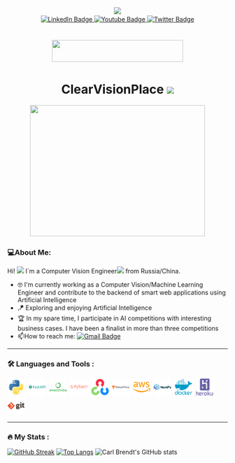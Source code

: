 <div id="header" align="center">
  <img src="https://media.giphy.com/media/H1dxi6xdh4NGQCZSvz/giphy.gif" width="100"/>
</div>
<div id="badges" align="center">
  <a href="https://t.me/LifeSjokegg">
    <img src="https://img.shields.io/badge/Telegram-blue?style=for-the-badge&logo=linkedin&logoColor=white" alt="LinkedIn Badge"/>
  </a>
  <a href="https://youtube.com/@carlbrendt9036?si=ZPBy20T5HNQJw0W7L">
    <img src="https://img.shields.io/badge/YouTube-red?style=for-the-badge&logo=youtube&logoColor=white" alt="Youtube Badge"/>
  </a>
  <a href="https://huggingface.co/CarlBrendt">
    <img src="https://img.shields.io/badge/HuggingFace-yellow?style=for-the-badge&logo=twitter&logoColor=white" alt="Twitter Badge"/>
  </a>
</div>
<h1 align="center" >
    <img src="https://komarev.com/ghpvc/?username=CarlBrendt&style=flat-square&color=blue" width="300" height="50px" alt=""/>
</h1>
<h1 align="center">
  ClearVisionPlace
  <img src="https://media.giphy.com/media/WFZvB7VIXBgiz3oDXE/giphy.gif" width="30px"/>
</h1>
<div align="center">
  <img src="https://media.giphy.com/media/3oKIPnAiaMCws8nOsE/giphy.gif" width="400" height="300"/>
</div>

### :computer:About Me:
Hi! <img src="https://media.giphy.com/media/hvRJCLFzcasrR4ia7z/giphy.gif" width="30px"> I`m a Computer Vision Engineer<img src="https://media.giphy.com/media/WUlplcMpOCEmTGBtBW/giphy.gif" width="30"> from Russia/China.
- :nerd_face: I'm currently working as a Computer Vision/Machine Learning Engineer and contribute to the backend of smart web applications using Artificial Intelligence
- :kite: Exploring and enjoying Artificial Intelligence
- :trophy: In my spare time, I participate in AI competitions with interesting business cases. I have been a finalist in more than three competitions
- :mailbox:How to reach me: [![Gmail Badge](https://img.shields.io/badge/-Gmail-blue?style=flat&logo=Gmail&logoColor=red)](https://mail.google.com/mail/u/polinateam0@gmail.com)

---
### :hammer_and_wrench: Languages and Tools :
<div>
  <img src="https://github.com/devicons/devicon/blob/master/icons/python/python-original.svg" title="Python" alt="Python" width="40" height="40"/>&nbsp;
  <img src=https://github.com/devicons/devicon/blob/master/icons/fastapi/fastapi-plain-wordmark.svg title="FastApi" alt="FastApi" width="40" height="40"/>&nbsp;
  <img src="https://github.com/devicons/devicon/blob/master/icons/anaconda/anaconda-original-wordmark.svg" title="Anaconda" alt="Anaconda" width="40" height="40"/>&nbsp;
  <img src="https://github.com/devicons/devicon/blob/master/icons/pytorch/pytorch-plain-wordmark.svg" title="Pytorch" alt="Pytorch" width="40" height="40"/>&nbsp;
  <img src="https://github.com/devicons/devicon/blob/master/icons/opencv/opencv-original.svg" title="OpenCv" alt="OpenCv" width="40" height="40"/>&nbsp;
  <img src="https://github.com/devicons/devicon/blob/master/icons/tensorflow/tensorflow-original-wordmark.svg" title="Tensorflow" alt="Tensorflow" width="40" height="40"/>&nbsp;
  <img src="https://github.com/devicons/devicon/blob/master/icons/amazonwebservices/amazonwebservices-plain-wordmark.svg" title="AWS" alt="AWS" width="40" height="40"/>&nbsp;
  <img src="https://github.com/devicons/devicon/blob/master/icons/numpy/numpy-original-wordmark.svg" title="Numpy" alt="Numpy" width="40" height="40"/>&nbsp;
  <img src="https://github.com/devicons/devicon/blob/master/icons/docker/docker-plain-wordmark.svg" title="Docker" alt="Docker" width="40" height="40"/>&nbsp;
  <img src="https://github.com/devicons/devicon/blob/master/icons/heroku/heroku-plain-wordmark.svg" title="Heroku" alt="Heroku" width="40" height="40"/>&nbsp;
  <img src="https://github.com/devicons/devicon/blob/master/icons/git/git-original-wordmark.svg" title="Git" **alt="Git" width="40" height="40"/>
</div>

---
### :fire: My Stats :
[![GitHub Streak](http://github-readme-streak-stats.herokuapp.com?user=CarlBrendt&theme=tokyonight)](https://git.io/streak-stats)
[![Top Langs](https://github-readme-stats.vercel.app/api/top-langs/?username=CarlBrendt&layout=compact&theme=tokyonight)](https://github.com/anuraghazra/github-readme-stats)
![Carl Brendt's GitHub stats](https://github-readme-stats.vercel.app/api?username=CarlBrendt&show_icons=true&theme=tokyonight)
